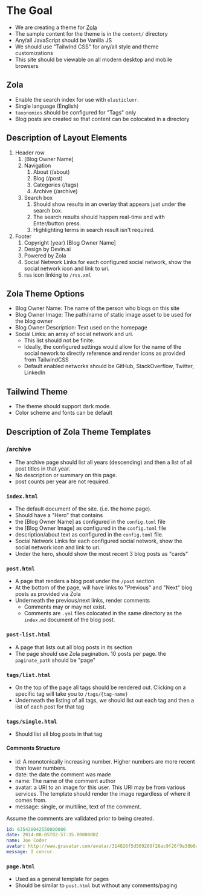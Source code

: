 # The Goal

- We are creating a theme for [Zola](https://www.getzola.org/)
- The sample content for the theme is in the `content/` directory
- Any/all JavaScript should be Vanilla JS
- We should use "Tailwind CSS" for any/all style and theme customizations
- This site should be viewable on all modern desktop and mobile browsers

## Zola

- Enable the search index for use with `elasticlunr`. 
- Single language (English)
- `taxonomies` should be configured for "Tags" only
- Blog posts are created so that content can be colocated in a directory

## Description of Layout Elements

1. Header row
   1. [Blog Owner Name]
   2. Navigation
      1. About (/about)
      2. Blog (/post)
      3. Categories (/tags)
      4. Archive (/archive)
   3. Search box
      1. Should show results in an overlay that appears just under the search box.
      2. The search results should happen real-time and with Enter/button press.
      3. Highlighting terms in search result isn't required.
2. Footer
   1. Copyright (year) [Blog Owner Name]
   2. Design by Devin.ai
   3. Powered by Zola
   4. Social Network Links for each configured social network, show the social network icon and link to uri.
   5. rss icon linking to `/rss.xml`

## Zola Theme Options

- Blog Owner Name: The name of the person who blogs on this site
- Blog Owner Image: The path/name of static image asset to be used for the blog owner
- Blog Owner Description: Text used on the homepage
- Social Links: an array of social network and uri. 
  - This list should not be finite. 
  - Ideally, the configured settings would allow for the name of the social nework to directly reference and render icons as provided from TailwindCSS
  - Default enabled networks should be GitHub, StackOverflow, Twitter, LinkedIn

## Tailwind Theme

- The theme should support dark mode.
- Color scheme and fonts can be default

## Description of Zola Theme Templates

### /archive

- The archive page should list all years (descending) and then a list of all post titles in that year.
- No description or summary on this page.
- post counts per year are not required.

### `index.html`

- The default document of the site. (i.e. the home page).
- Should have a "Hero" that contains
-   the [Blog Owner Name] as configured in the `config.toml` file
-   the [Blog Owner Image] as configured in the `config.toml` file
-   description/about text as configured in the `config.toml` file.
-   Social Network Links for each configured social network, show the social network icon and link to uri.
- Under the hero, should show the most recent 3 blog posts as "cards"

### `post.html`

- A page that renders a blog post under the `/post` section
- At the bottom of the page, will have links to "Previous" and "Next" blog posts as provided via Zola
- Underneath the previous/next links, render comments
  - Comments may or may not exist. 
  - Comments are `.yml` files colocated in the same directory as the `index.md` document of the blog post.

### `post-list.html`

- A page that lists out all blog posts in its section
- The page should use Zola pagination. 10 posts per page. the `paginate_path` should be "page"

### `tags/list.html`

- On the top of the page all tags should be rendered out. Clicking on a specific tag will take you to `/tags/{tag-name}`
- Underneath the listing of all tags, we should list out each tag and then a list of each post for that tag

### `tags/single.html`

- Should list all blog posts in that tag

#### Comments Structure

- id: A monotonically increasing number. Higher numbers are more recent than lower numbers.
- date: the date the comment was made
- name: The name of the comment author
- avatar: a URI to an image for this user. This URI may be from various services. The template should render the image regardless of where it comes from.
- message: single, or multiline, text of the comment.

Assume the comments are validated prior to being created.

```yml
id: 635428042550000000
date: 2014-08-05T02:57:35.0000000Z
name: Joe Coder
avatar: http://www.gravatar.com/avatar/314826f5d569260f26ac9f26f9e38b8a.jpg?d=robohash
message: I concur.
```

### `page.html`

- Used as a general template for pages
- Should be similar to `post.html` but without any comments/paging